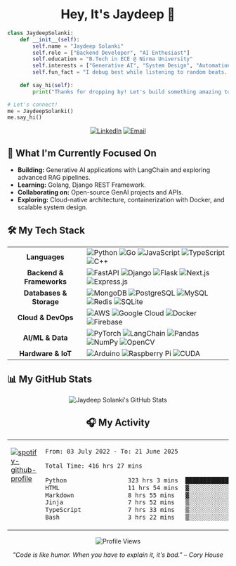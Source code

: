 


<div align="center">

# Hey, It's Jaydeep 🐍

</div>

```python
class JaydeepSolanki:
    def __init__(self):
        self.name = "Jaydeep Solanki"
        self.role = ["Backend Developer", "AI Enthusiast"]
        self.education = "B.Tech in ECE @ Nirma University"
        self.interests = ["Generative AI", "System Design", "Automation"]
        self.fun_fact = "I debug best while listening to random beats...😄"
    
    def say_hi(self):
        print("Thanks for dropping by! Let's build something amazing together! 🚀")

# Let's connect!
me = JaydeepSolanki()
me.say_hi()
```

<div align="center">

[![LinkedIn](https://img.shields.io/badge/LinkedIn-0077B5?&logo=linkedin&logoColor=white)](https://linkedin.com/in/solanki-jaydeep)
[![Email](https://img.shields.io/badge/Email-D14836?logo=gmail&logoColor=white)](mailto:jaydeep.solankee@yahoo.com)

</div>



## 🔭 What I'm Currently Focused On

* **Building:** Generative AI applications with LangChain and exploring advanced RAG pipelines.
* **Learning:** Golang, Django REST Framework.
* **Collaborating on:** Open-source GenAI projects and APIs.
* **Exploring:** Cloud-native architecture, containerization with Docker, and scalable system design.

## 🛠️ My Tech Stack

<table>
  <tr>
    <td align="center"><strong>Languages</strong></td>
    <td>
      <img src="https://img.shields.io/badge/Python-3670A0?style=flat&logo=python&logoColor=ffdd54" alt="Python">
      <img src="https://img.shields.io/badge/Go-00ADD8?style=flat&logo=go&logoColor=white" alt="Go">
      <img src="https://img.shields.io/badge/JavaScript-323330?style=flat&logo=javascript&logoColor=F7DF1E" alt="JavaScript">
      <img src="https://img.shields.io/badge/TypeScript-007ACC?style=flat&logo=typescript&logoColor=white" alt="TypeScript">
      <img src="https://img.shields.io/badge/C++-00599C?style=flat&logo=c%2B%2B&logoColor=white" alt="C++">
    </td>
  </tr>
  <tr>
    <td align="center"><strong>Backend & Frameworks</strong></td>
    <td>
      <img src="https://img.shields.io/badge/FastAPI-005571?style=flat&logo=fastapi" alt="FastAPI">
      <img src="https://img.shields.io/badge/Django-092E20?style=flat&logo=django&logoColor=white" alt="Django">
      <img src="https://img.shields.io/badge/Flask-000000?style=flat&logo=flask&logoColor=white" alt="Flask">
      <img src="https://img.shields.io/badge/Next.js-000000?style=flat&logo=next.js&logoColor=white" alt="Next.js">
      <img src="https://img.shields.io/badge/Express.js-404D59?style=flat&logo=express&logoColor=white" alt="Express.js">
    </td>
  </tr>
  <tr>
    <td align="center"><strong>Databases & Storage</strong></td>
    <td>
      <img src="https://img.shields.io/badge/MongoDB-4EA94B?style=flat&logo=mongodb&logoColor=white" alt="MongoDB">
      <img src="https://img.shields.io/badge/PostgreSQL-316192?style=flat&logo=postgresql&logoColor=white" alt="PostgreSQL">
      <img src="https://img.shields.io/badge/MySQL-4479A1?style=flat&logo=mysql&logoColor=white" alt="MySQL">
      <img src="https://img.shields.io/badge/Redis-DD0031?style=flat&logo=redis&logoColor=white" alt="Redis">
      <img src="https://img.shields.io/badge/SQLite-07405E?style=flat&logo=sqlite&logoColor=white" alt="SQLite">
    </td>
  </tr>
  <tr>
    <td align="center"><strong>Cloud & DevOps</strong></td>
    <td>
      <img src="https://img.shields.io/badge/AWS-FF9900?style=flat&logo=amazon-aws&logoColor=white" alt="AWS">
      <img src="https://img.shields.io/badge/Google_Cloud-4285F4?style=flat&logo=google-cloud&logoColor=white" alt="Google Cloud">
      <img src="https://img.shields.io/badge/Docker-0db7ed?style=flat&logo=docker&logoColor=white" alt="Docker">
      <img src="https://img.shields.io/badge/Firebase-039BE5?style=flat&logo=firebase&logoColor=white" alt="Firebase">
    </td>
  </tr>
  <tr>
    <td align="center"><strong>AI/ML & Data</strong></td>
    <td>
      <img src="https://img.shields.io/badge/PyTorch-EE4C2C?style=flat&logo=PyTorch&logoColor=white" alt="PyTorch">
      <img src="https://img.shields.io/badge/LangChain-121212?style=flat&logo=chainlink&logoColor=white" alt="LangChain">
      <img src="https://img.shields.io/badge/Pandas-150458?style=flat&logo=pandas&logoColor=white" alt="Pandas">
      <img src="https://img.shields.io/badge/NumPy-013243?style=flat&logo=numpy&logoColor=white" alt="NumPy">
      <img src="https://img.shields.io/badge/OpenCV-white?style=flat&logo=opencv&logoColor=black" alt="OpenCV">
    </td>
  </tr>
    <tr>
    <td align="center"><strong>Hardware & IoT</strong></td>
    <td>
      <img src="https://img.shields.io/badge/Arduino-00979D?style=flat&logo=Arduino&logoColor=white" alt="Arduino">
      <img src="https://img.shields.io/badge/Raspberry_Pi-C51A4A?style=flat&logo=Raspberry-Pi&logoColor=white" alt="Raspberry Pi">
      <img src="https://img.shields.io/badge/CUDA-76B900?style=flat&logo=nVIDIA&logoColor=white" alt="CUDA">
    </td>
  </tr>
</table>

## 📊 My GitHub Stats

<div align="center">
  <img src="https://github-profile-summary-cards.vercel.app/api/cards/profile-details?username=whoisjayd&theme=github_dark" alt="Jaydeep Solanki's GitHub Stats" />
</div>

<div align="center">
  
## 🎧 My Activity

<table>
<tr>
<td width="50%" valign="top">

[![spotify-github-profile](https://spotify-github-profile.kittinanx.com/api/view?uid=v7979a26s0d6q6o4ncpdss42v&cover_image=true&theme=default&show_offline=false&background_color=121212&interchange=false&bar_color_cover=false)](https://spotify-github-profile.kittinanx.com/api/view?uid=v7979a26s0d6q6o4ncpdss42v&redirect=true)

</td>
<td width="50%" valign="top">

<!--START_SECTION:waka-->

```txt
From: 03 July 2022 - To: 21 June 2025

Total Time: 416 hrs 27 mins

Python                 323 hrs 3 mins  ███████████████████▒░░░░░   77.57 %
HTML                   11 hrs 54 mins  ▓░░░░░░░░░░░░░░░░░░░░░░░░   02.86 %
Markdown               8 hrs 55 mins   ▓░░░░░░░░░░░░░░░░░░░░░░░░   02.14 %
Jinja                  7 hrs 52 mins   ▒░░░░░░░░░░░░░░░░░░░░░░░░   01.89 %
TypeScript             7 hrs 33 mins   ▒░░░░░░░░░░░░░░░░░░░░░░░░   01.82 %
Bash                   3 hrs 22 mins   ▒░░░░░░░░░░░░░░░░░░░░░░░░   00.81 %
```

<!--END_SECTION:waka-->
</td>
</tr>
</table>



<p align="center">
  <img src="https://komarev.com/ghpvc/?username=whoisjayd&color=blueviolet&style=flat-square&label=Profile+Views" alt="Profile Views"/>
</p>

<p align="center">
  <i>"Code is like humor. When you have to explain it, it's bad." – Cory House</i>
</p>

</div>